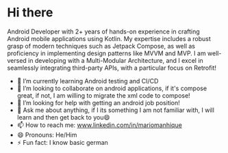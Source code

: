 
<h1>Hi there</h1>
         
 Android Developer with 2+ years of hands-on experience in crafting Android
 mobile applications using Kotlin. My expertise includes a robust grasp of modern
 techniques such as Jetpack Compose, as well as proficiency in implementing design patterns like
 MVVM and MVP. I am well-versed in developing with a Multi-Modular Architecture, and I excel in
 seamlessly integrating third-party APIs, with a particular focus on Retrofit!

- 🌱 I’m currently learning Android testing and CI/CD
- 👯 I’m looking to collaborate on android applications, if it's compose great, if not, I am willing to migrate the xml code to compose!
- 🤔 I’m looking for help with getting an android job position!
- 💬 Ask me about anything, if I its something I am not familiar with, I will learn and then get back to you😄
- 📫 How to reach me: <a href="www.linkedin.com/in/mariomanhique" target="_blank"> www.linkedin.com/in/mariomanhique</a>
- 😄 Pronouns: He/Him
- ⚡ Fun fact: I know basic german

